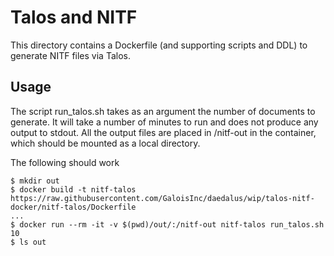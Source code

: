 
Talos and NITF
==============

This directory contains a Dockerfile (and supporting scripts and DDL) to generate NITF files via Talos.

Usage
-----

The script run_talos.sh takes as an argument the number of documents to generate.  It will take a number of minutes to run and does not produce any output to stdout.  All the output files are placed in /nitf-out in the container, which should be mounted as a local directory.

The following should work
```
$ mkdir out
$ docker build -t nitf-talos https://raw.githubusercontent.com/GaloisInc/daedalus/wip/talos-nitf-docker/nitf-talos/Dockerfile
...
$ docker run --rm -it -v $(pwd)/out/:/nitf-out nitf-talos run_talos.sh 10 
$ ls out
```
